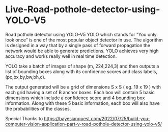 # Live-Road-pothole-detector-using-YOLO-V5
Road pothole detector using YOLO-V5
YOLO which stands for “You only look once” is one of the most popular object detector in use. The algorithm is designed in a way that by a single pass of forward propagation the network would be able to generate predictions. YOLO achieves very high accuracy and works really well in real time detection.

YOLO take a batch of images of shape (m, 224,224,3) and then outputs a list of bounding boxes along with its confidence scores and class labels, (pc,bx,by,bw,bh,c).


The output generated will be a grid of dimensions S x S ( eg. 19 x 19 ) with each grid having a set of B anchor boxes. Each box will contain 5 basic dimensions which include a confidence score and 4 bounding box information. Along with these 5 basic information, each box will also have the probabilities of the classes. 

Special Thanks to https://bayesianquest.com/2022/07/25/build-you-computer-vision-application-part-v-road-pothole-detector-using-yolo-v5/
